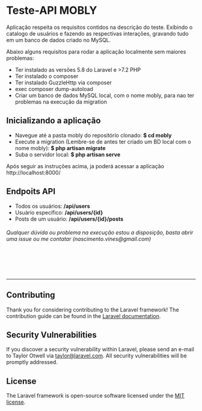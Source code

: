 # Teste-API MOBLY

Aplicação respeita os requisitos contidos na descrição do teste. Exibindo o catalogo de usuários e fazendo as respectivas interações, gravando tudo em um banco de dados criado no MySQL. 


Abaixo alguns requisitos para rodar a aplicação localmente sem maiores problemas:

- Ter instalado as versões 5.8 do Laravel e >7.2 PHP
- Ter instalado o composer
- Ter instalado GuzzleHttp via composer
- exec composer dump-autoload
- Criar um banco de dados MySQL local, com o nome mobly, para nao ter problemas na execução da migration


## Inicializando a aplicação

- Navegue até a pasta mobly do repositório clonado:  <b>$ cd mobly</b>
- Execute a migration (Lembre-se de antes ter criado um BD local com o nome mobly): <b> $ php artisan migrate </b>
- Suba o servidor local: <b> $ php artisan serve </b>

Após seguir as instruções acima, ja poderá acessar a aplicação http://localhost:8000/

## Endpoits API
- Todos os usuários: <b>/api/users</b>
- Usuário específico: <b>/api/users/{id}</b>
- Posts de um usuário: <b>/api/users/{id}/posts</b>


<h6>Qualquer dúvida ou problema na execução estou a disposição, basta abrir uma issue ou me contatar (nascimento.vines@gmail.com)</h6>

<br><br><br><hr>


## Contributing

Thank you for considering contributing to the Laravel framework! The contribution guide can be found in the [Laravel documentation](https://laravel.com/docs/contributions).

## Security Vulnerabilities

If you discover a security vulnerability within Laravel, please send an e-mail to Taylor Otwell via [taylor@laravel.com](mailto:taylor@laravel.com). All security vulnerabilities will be promptly addressed.

## License

The Laravel framework is open-source software licensed under the [MIT license](https://opensource.org/licenses/MIT).

